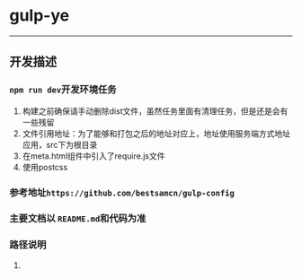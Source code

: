 # gulp-ye
---------------------------

## 开发描述
### ``npm run dev``开发环境任务
1. 构建之前确保请手动删除dist文件，虽然任务里面有清理任务，但是还是会有一些残留
2. 文件引用地址：为了能够和打包之后的地址对应上，地址使用服务端方式地址应用，src下为根目录
3. 在meta.html组件中引入了require.js文件
4. 使用postcss

### 参考地址``https://github.com/bestsamcn/gulp-config``
### 主要文档以 ``README.md``和代码为准


### 路径说明
1. 